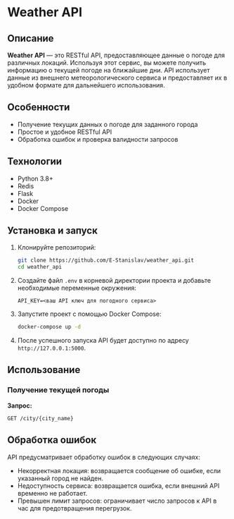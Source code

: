 # Weather API
## Описание

**Weather API** — это RESTful API, предоставляющее данные о погоде для различных локаций. Используя этот сервис, вы можете получить информацию о текущей погоде на ближайшие дни. API использует данные из внешнего метеорологического сервиса и предоставляет их в удобном формате для дальнейшего использования.

## Особенности

- Получение текущих данных о погоде для заданного города
- Простое и удобное RESTful API
- Обработка ошибок и проверка валидности запросов

## Технологии

- Python 3.8+
- Redis
- Flask
- Docker
- Docker Compose

## Установка и запуск

1. Клонируйте репозиторий:

    ```bash
    git clone https://github.com/E-Stanislav/weather_api.git
    cd weather_api
    ```

2. Создайте файл `.env` в корневой директории проекта и добавьте необходимые переменные окружения:

    ```plaintext
    API_KEY=<ваш API ключ для погодного сервиса>
    ```

3. Запустите проект с помощью Docker Compose:

    ```bash
    docker-compose up -d
    ```

4. После успешного запуска API будет доступно по адресу `http://127.0.0.1:5000`.

## Использование

### Получение текущей погоды

**Запрос:**

```http
GET /city/{city_name}
```
## Обработка ошибок


API предусматривает обработку ошибок в следующих случаях:

- Некорректная локация: возвращается сообщение об ошибке, если указанный город не найден.
- Недоступность сервиса: возвращается ошибка, если внешний API временно не работает.
- Превышен лимит запросов: ограничивает число запросов к API в час для предотвращения перегрузок.
